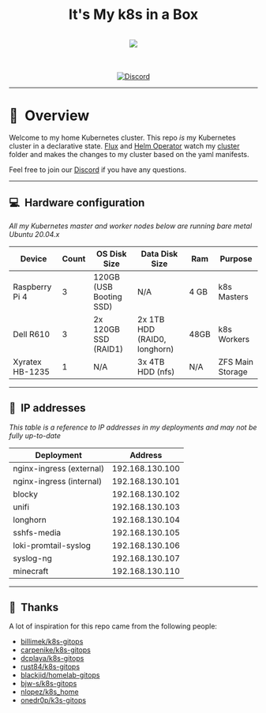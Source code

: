 <h1 align="center">
  It's My k8s in a Box
  <br />
  <br />
  <img src="https://i.imgur.com/p1RzXjQ.png">
</h1>
<br />
<div align="center">

[![Discord](https://img.shields.io/badge/discord-chat-7289DA.svg?maxAge=60&style=flat-square)](https://discord.gg/DNCynrJ)

</div>

---

# :book:&nbsp; Overview

Welcome to my home Kubernetes cluster. This repo _is_ my Kubernetes cluster in a declarative state. [Flux](https://github.com/fluxcd/flux) and [Helm Operator](https://github.com/fluxcd/helm-operator) watch my [cluster](./cluster/) folder and makes the changes to my cluster based on the yaml manifests.

Feel free to join our [Discord](https://discord.gg/DNCynrJ) if you have any questions.

---

## :computer:&nbsp; Hardware configuration

_All my Kubernetes master and worker nodes below are running bare metal Ubuntu 20.04.x_

| Device                  | Count | OS Disk Size            | Data Disk Size                           | Ram  | Purpose |
|-------------------------|-------|-------------------------|------------------------------------------|------|---------|
| Raspberry Pi 4          | 3     | 120GB (USB Booting SSD) | N/A                                      | 4 GB | k8s Masters |
| Dell R610               | 3     | 2x 120GB SSD (RAID1)    | 2x 1TB HDD (RAID0, longhorn)             | 48GB | k8s Workers |
| Xyratex HB-1235         | 1     | N/A                     | 3x 4TB HDD (nfs)                         | N/A  | ZFS Main Storage |

---

## :memo:&nbsp; IP addresses

_This table is a reference to IP addresses in my deployments and may not be fully up-to-date_

| Deployment               | Address        |
|--------------------------|----------------|
| nginx-ingress (external) | 192.168.130.100 |
| nginx-ingress (internal) | 192.168.130.101 |
| blocky                   | 192.168.130.102 |
| unifi                    | 192.168.130.103 |
| longhorn                 | 192.168.130.104 |
| sshfs-media              | 192.168.130.105 |
| loki-promtail-syslog     | 192.168.130.106 |
| syslog-ng                | 192.168.130.107 |
| minecraft                | 192.168.130.110 |

---

## :handshake:&nbsp; Thanks

A lot of inspiration for this repo came from the following people:

- [billimek/k8s-gitops](https://github.com/billimek/k8s-gitops)
- [carpenike/k8s-gitops](https://github.com/carpenike/k8s-gitops)
- [dcplaya/k8s-gitops](https://github.com/dcplaya/k8s-gitops)
- [rust84/k8s-gitops](https://github.com/rust84/k8s-gitops)
- [blackjid/homelab-gitops](https://github.com/blackjid/homelab-gitops)
- [bjw-s/k8s-gitops](https://github.com/bjw-s/k8s-gitops)
- [nlopez/k8s_home](https://github.com/nlopez/k8s_home)
- [onedr0p/k3s-gitops](https://github.com/onedr0p/k3s-gitops)
